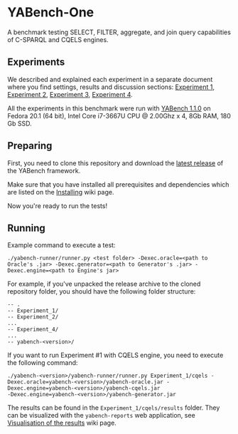 # YABench-One

A benchmark testing SELECT, FILTER, aggregate, and join query capabilities of C-SPARQL and CQELS engines.

## Experiments

We described and explained each experiment in a separate document where you find settings, results and discussion sections: [Experiment 1](https://github.com/YABench/yabench-one/tree/master/Experiment_1/README.md), [Experiment 2](https://github.com/YABench/yabench-one/tree/master/Experiment_2/README.md), [Experiment 3](https://github.com/YABench/yabench-one/tree/master/Experiment_3/README.md), [Experiment 4](https://github.com/YABench/yabench-one/tree/master/Experiment_4/README.md).

All the experiments in this benchmark were run with [YABench 1.1.0](https://github.com/YABench/yabench/releases/tag/v1.1.0) on Fedora 20.1 (64 bit), Intel Core i7-3667U CPU @ 2.00Ghz x 4, 8Gb RAM, 180 Gb SSD.

## Preparing

First, you need to clone this repository and download the [latest release](https://github.com/YABench/yabench/releases/latest) of the YABench framework.

Make sure that you have installed all prerequisites and dependencies which are listed on the [Installing](https://github.com/YABench/yabench/wiki#installing) wiki page.

Now you're ready to run the tests!

## Running

Example command to execute a test:
```
./yabench-runner/runner.py <test folder> -Dexec.oracle=<path to Oracle's .jar> -Dexec.generator=<path to Generator's .jar> -Dexec.engine=<path to Engine's jar>
```

For example, if you've unpacked the release archive to the cloned repository folder, you should have the following folder structure:
```
-- .
-- Experiment_1/
-- Experiment_2/
...
-- Experiment_4/
...
-- yabench-<version>/
```

If you want to run Experiment #1 with CQELS engine, you need to execute the following command:
```
./yabench-<version>/yabench-runner/runner.py Experiment_1/cqels -Dexec.oracle=yabench-<version>/yabench-oracle.jar -Dexec.engine=yabench-<version>/yabench-cqels.jar
-Dexec.engine=yabench-<version>/yabench-generator.jar
```

The results can be found in the `Experiment_1/cqels/results` folder. They can be visualized with the `yabench-reports` web application, see [Visualisation of the results](https://github.com/YABench/yabench/wiki#visualisation-the-results) wiki page.
